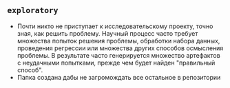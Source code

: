 ## `exploratory`

* Почти никто не приступает к исследовательскому проекту, точно зная, как решить проблему. Научный процесс часто требует множества попыток решения проблемы, обработки набора данных, проведения регрессии или множества других способов осмысления проблемы. В результате часто генерируется множество артефактов с неудачными попытками, прежде чем будет найден "правильный способ". 
* Папка создана дабы не загромождать все остальное в репозитории